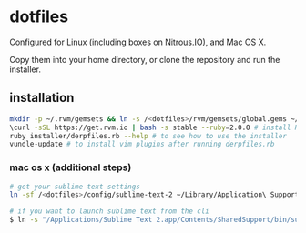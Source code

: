 # dotfiles

Configured for Linux (including boxes on [Nitrous.IO](https://www.nitrous.io/join/Ne4RmyEvhD8)), and Mac OS X.

Copy them into your home directory, or clone the repository and run the installer.

## installation

```sh
mkdir -p ~/.rvm/gemsets && ln -s /<dotfiles>/rvm/gemsets/global.gems ~/.rvm/gemsets/
\curl -sSL https://get.rvm.io | bash -s stable --ruby=2.0.0 # install RVM along with at least one ruby
ruby installer/derpfiles.rb --help # to see how to use the installer
vundle-update # to install vim plugins after running derpfiles.rb
```
### mac os x (additional steps)

```bash
# get your sublime text settings
ln -sf /<dotfiles>/config/sublime-text-2 ~/Library/Application\ Support/Sublime\ Text\ 2

# if you want to launch sublime text from the cli
$ ln -s "/Applications/Sublime Text 2.app/Contents/SharedSupport/bin/subl" ~/bin/subl
```
